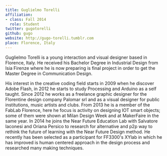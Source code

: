 ```yaml
---
title: Guglielmo Torelli
affiliation:
- class: Fall 2014
  role: Student
twitter: gugotorelli
github: gugo
website: http://gugo-torelli.tumblr.com
place: Florence, Italy
---
```

Guglielmo Torelli is a young interaction and visual designer based in Florence, Italy. He received his Bachelor Degree in Industrial Design from Isia Firenze where he is now preparing is final project in order to get the Master Degree in Communication Design. 

His interest in the creative coding field starts in 2009 when he discover Adobe Flash, in 2012 he starts to study Processing and Arduino as a self taught. Since 2012 he works as a freelance graphic designer for the Florentine design company Palomar srl and as a visual designer for public institutions, music artists and clubs. From 2013 he is a member of the FabLab Florence, here he focus is activity on designing IOT smart objects; some of them were shown at Milan Design Week and at MakerFaire in the same year.
In 2014 he joins the Near Future Education Lab with Salvatore Iaconesi and Oriana Persico to research for alternative and p2p way to rethink the future of learning with the Near Future Design method. 
He recently has been selected as a participant for FF3300's XYlab in which he has improved is human centered approach in the design process and researched many making techniques.